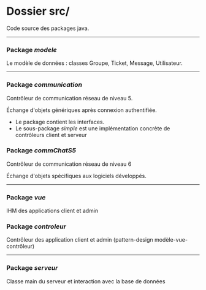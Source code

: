 # Dossier src/

Code source des packages java.

***


### Package *modele*

Le modèle de données : classes Groupe, Ticket, Message, Utilisateur.


***


### Package *communication*

Contrôleur de communication réseau de niveau 5.

Échange d'objets génériques après connexion authentifiée.

 - Le package contient les interfaces.
 - Le sous-package *simple* est une implémentation concrète de contrôleurs client et serveur
 
 
### Package *commChatS5*

Contrôleur de communication réseau de niveau 6

Échange d'objets spécifiques aux logiciels développés.


***

### Package *vue*

IHM des applications client et admin

### Package *controleur*

Contrôleur des application client et admin (pattern-design modèle-vue-contrôleur)

***

### Package *serveur*

Classe main du serveur et interaction avec la base de données 
